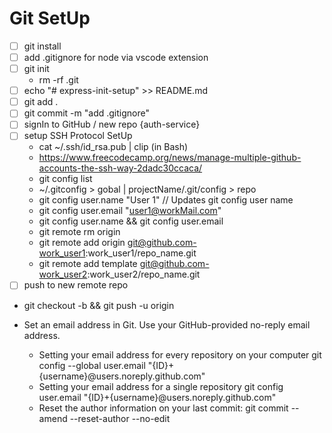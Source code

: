 # Git SetUp

-   [ ] git install
-   [ ] add .gitignore for node via vscode extension
-   [ ] git init
    -   rm -rf .git
-   [ ] echo "# express-init-setup" >> README.md
-   [ ] git add .
-   [ ] git commit -m "add .gitignore"
-   [ ] signIn to GitHub / new repo {auth-service}
-   [ ] setup SSH Protocol SetUp
    -   cat ~/.ssh/id_rsa.pub | clip (in Bash)
    -   https://www.freecodecamp.org/news/manage-multiple-github-accounts-the-ssh-way-2dadc30ccaca/
    -   git config list
    -   ~/.gitconfig > gobal | projectName/.git/config > repo
    -   git config user.name "User 1" // Updates git config user name
    -   git config user.email "user1@workMail.com"
    -   git config user.name && git config user.email
    -   git remote rm origin
    -   git remote add origin git@github.com-work_user1:work_user1/repo_name.git
    -   git remote add template git@github.com-work_user2:work_user2/repo_name.git
-   [ ] push to new remote repo
-   git checkout -b <branch> && git push -u origin <branch>

-   Set an email address in Git. Use your GitHub-provided no-reply email address.
    -   Setting your email address for every repository on your computer
        git config --global user.email "{ID}+{username}@users.noreply.github.com"
    -   Setting your email address for a single repository
        git config user.email "{ID}+{username}@users.noreply.github.com"
    -   Reset the author information on your last commit:
        git commit --amend --reset-author --no-edit
